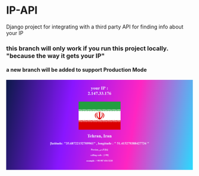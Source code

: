 # IP-API
Django project for integrating with a third party API for finding info about your IP

### this branch will only work if you run this project locally. "because the way it gets your IP"<br>
#### a new branch will be added to support Production Mode

<img src="https://raw.githubusercontent.com/siavashMehran/IP-API/master/Screenshot_2021-04-21%20Document(1).png">
